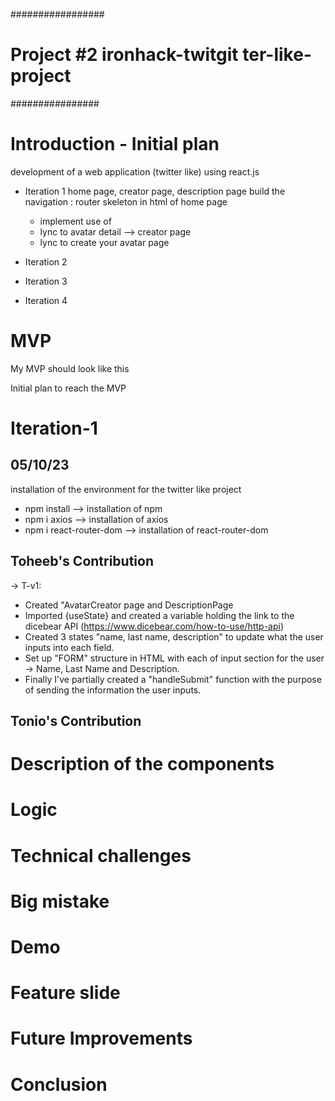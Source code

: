 #################

# Project #2 ironhack-twitgit ter-like-project

################

# Introduction - Initial plan

development of a web application (twitter like) using react.js

- Iteration 1
  home page, creator page, description page
  build the navigation :
  router skeleton in html of home page

  - implement use of <Outlet/>
  - lync to avatar detail --> creator page
  - lync to create your avatar page


- Iteration 2
- Iteration 3
- Iteration 4

# MVP

My MVP should look like this

Initial plan to reach the MVP

# Iteration-1

## 05/10/23

installation of the environment for the twitter like project

- npm install --> installation of npm
- npm i axios --> installation of axios
- npm i react-router-dom --> installation of react-router-dom

## Toheeb's Contribution

-> T-v1:

- Created "AvatarCreator page and DescriptionPage
- Imported {useState} and created a variable holding the link to the dicebear API (https://www.dicebear.com/how-to-use/http-api)
- Created 3 states "name, last name, description" to update what the user inputs into each field.
- Set up "FORM" structure in HTML with each of input section for the user -> Name, Last Name and Description.
- Finally I've partially created a "handleSubmit" function with the purpose of sending the information the user inputs.

## Tonio's Contribution

# Description of the components

# Logic

# Technical challenges

# Big mistake

# Demo

# Feature slide

# Future Improvements

# Conclusion
